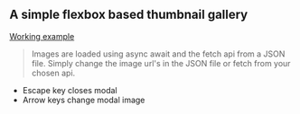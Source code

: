 ## A simple flexbox based thumbnail gallery

[Working example](http://www.bushbladeprojects.co.uk/flexBoxGallery/)

> Images are loaded using async await and the fetch api from a JSON file.
> Simply change the image url's in the JSON file or fetch from your chosen api.

- Escape key closes modal
- Arrow keys change modal image

